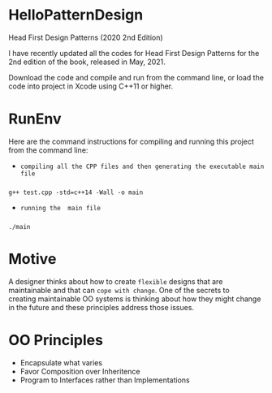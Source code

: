 # HelloPatternDesign
Head First Design Patterns (2020 2nd Edition)

I have recently updated all the codes for Head First Design Patterns for the 2nd edition of the book, released in May, 2021.

Download the code and compile and run from the command line, or load the code into project in Xcode using C++11 or higher.

# RunEnv
Here are the command instructions for compiling and running this project from the command line:
* `compiling all the CPP files and then generating the executable main file`
###
    g++ test.cpp -std=c++14 -Wall -o main
 
* `running the  main file`
###
    ./main
    
# Motive
A designer thinks about how to create `flexible` designs that are maintainable and that can `cope with change`. One of the secrets to <br>
creating maintainable OO systems is thinking about how they might change in the future and these principles address those issues.

# OO Principles
* Encapsulate what varies
* Favor Composition over Inheritence
* Program to Interfaces rather than Implementations
